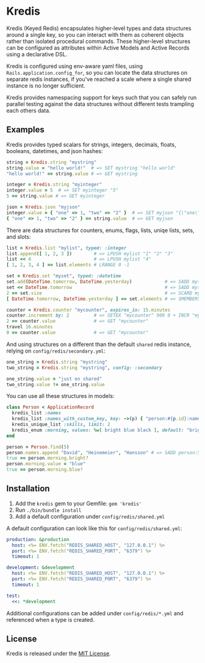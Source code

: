 # Kredis

Kredis (Keyed Redis) encapsulates higher-level types and data structures around a single key, so you can interact with them as coherent objects rather than isolated procedural commands. These higher-level structures can be configured as attributes within Active Models and Active Records using a declarative DSL.

Kredis is configured using env-aware yaml files, using `Rails.application.config_for`, so you can locate the data structures on separate redis instances, if you've reached a scale where a single shared instance is no longer sufficient.

Kredis provides namespacing support for keys such that you can safely run parallel testing against the data structures without different tests trampling each others data.


## Examples

Kredis provides typed scalars for strings, integers, decimals, floats, booleans, datetimes, and json hashes:

```ruby
string = Kredis.string "mystring"
string.value = "hello world!"  # => SET mystring "hello world"
"hello world!" == string.value # => GET mystring

integer = Kredis.string "myinteger"
integer.value = 5  # => SET myinteger "5"
5 == string.value # => GET myinteger

json = Kredis.json "myjson"
integer.value = { "one" => 1, "two" => "2" }  # => SET myjson "{\"one\":1,\"two\":\"2\"}"
{ "one" => 1, "two" => "2" } == string.value  # => GET myjson
```

There are data structures for counters, enums, flags, lists, uniqe lists, sets, and slots:

```ruby
list = Kredis.list "mylist", typed: :integer
list.append([ 1, 2, 3 ])        # => LPUSH mylist "1" "2" "3"
list << 4                       # => LPUSH mylist "4"
[ 1, 2, 3, 4 ] == list.elements # LRANGE 0 -1

set = Kredis.set "myset", typed: :datetime
set.add(DateTime.tomorrow, DateTime.yesterday)            # => SADD myset "2021-02-03 00:00:00 +0100" "2021-02-01 00:00:00 +0100"
set << DateTime.tomorrow                                  # => SADD myset "2021-02-03 00:00:00 +0100"
2 == set.size                                             # => SCARD myset
[ DateTime.tomorrow, DateTime.yesterday ] == set.elements # => SMEMBERS myset

counter = Kredis.counter "mycounter", expires_in: 15.minutes
counter.increment by: 2         # => SETEX "mycounter" 900 0 + INCR "mycounter" 2
2 == counter.value              # => GET "mycounter"
travel 16.minutes
0 == counter.value              # => GET "mycounter"
```

And using structures on a different than the default `shared` redis instance, relying on `config/redis/secondary.yml`:

```ruby
one_string = Kredis.string "mystring"
two_string = Kredis.string "mystring", config: :secondary

one_string.value = "just on shared"
two_string.value != one_string.value
```

You can use all these structures in models:

```ruby
class Person < ApplicationRecord
  kredis_list :names
  kredis_list :names_with_custom_key, key: ->(p) { "person:#{p.id}:names_customized" }
  kredis_unique_list :skills, limit: 2
  kredis_enum :morning, values: %w[ bright blue black ], default: "bright"
end

person = Person.find(5)
person.names.append "David", "Heinemeier", "Hansson" # => SADD person:5:names "David" "Heinemeier" "Hansson"
true == person.morning.bright?
person.morning.value = "blue"
true == person.morning.blue?
```


## Installation

1. Add the `kredis` gem to your Gemfile: `gem 'kredis'`
2. Run `./bin/bundle install`
3. Add a default configuration under `config/redis/shared.yml`

A default configuration can look like this for `config/redis/shared.yml`:

```yaml
production: &production
  host: <%= ENV.fetch("REDIS_SHARED_HOST", "127.0.0.1") %>
  port: <%= ENV.fetch("REDIS_SHARED_PORT", "6379") %>
  timeout: 1

development: &development
  host: <%= ENV.fetch("REDIS_SHARED_HOST", "127.0.0.1") %>
  port: <%= ENV.fetch("REDIS_SHARED_PORT", "6379") %>
  timeout: 1

test:
  <<: *development
```

Additional configurations can be added under `config/redis/*.yml` and referenced when a type is created.


## License

Kredis is released under the [MIT License](https://opensource.org/licenses/MIT).
